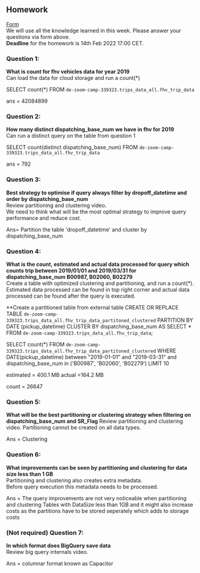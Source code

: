 <!-- yellow

CREATE OR REPLACE EXTERNAL TABLE `de-zoom-camp-339323.trips_data_all.yellow_trip_data`
OPTIONS(
    format = 'parquet',
    uris=[
        'gs://dtc_data_lake_de-zoom-camp-339323/raw/yellow_tripdata/2019/*',
        'gs://dtc_data_lake_de-zoom-camp-339323/raw/yellow_tripdata/2020/*',
        'gs://dtc_data_lake_de-zoom-camp-339323/raw/yellow_tripdata/2021/*'
    ]
)
 -->

 <!-- 
 green 

 CREATE OR REPLACE EXTERNAL TABLE `de-zoom-camp-339323.trips_data_all.green_trip_data`
OPTIONS(
    format = 'parquet',
    uris=[
        'gs://dtc_data_lake_de-zoom-camp-339323/raw/green_tripdata/2019/*',
        'gs://dtc_data_lake_de-zoom-camp-339323/raw/green_tripdata/2020/*',
        'gs://dtc_data_lake_de-zoom-camp-339323/raw/green_tripdata/2021/*'
    ]
)
  -->


<!-- 
fhv

CREATE OR REPLACE EXTERNAL TABLE `de-zoom-camp-339323.trips_data_all.fhv_trip_data`
OPTIONS(
    format = 'parquet',
    uris=[
        'gs://dtc_data_lake_de-zoom-camp-339323/raw/fhv_tripdata/2019/*'
    ]
)
 -->

 <!-- 
 zones

 CREATE OR REPLACE EXTERNAL TABLE `de-zoom-camp-339323.trips_data_all.taxi_zone_lookup`
OPTIONS(
    format = 'parquet',
    uris=[
        'gs://dtc_data_lake_de-zoom-camp-339323/raw/taxi_zone/taxi_zone_lookup.parquet'
    ]
)
  -->

## Homework
[Form](https://forms.gle/ytzVYUh2RptgkvF79)  
We will use all the knowledge learned in this week. Please answer your questions via form above.  
**Deadline** for the homework is 14th Feb 2022 17:00 CET.

### Question 1: 
**What is count for fhv vehicles data for year 2019**  
Can load the data for cloud storage and run a count(*)

SELECT count(*)
FROM `de-zoom-camp-339323.trips_data_all.fhv_trip_data` 

ans = 42084899

### Question 2: 
**How many distinct dispatching_base_num we have in fhv for 2019**  
Can run a distinct query on the table from question 1

SELECT count(distinct dispatching_base_num)
FROM `de-zoom-camp-339323.trips_data_all.fhv_trip_data` 

ans = 792


### Question 3: 
**Best strategy to optimise if query always filter by dropoff_datetime and order by dispatching_base_num**  
Review partitioning and clustering video.   
We need to think what will be the most optimal strategy to improve query 
performance and reduce cost.

Ans= Partition the table 'dropoff_datetime' and cluster by dispatching_base_num

### Question 4: 
**What is the count, estimated and actual data processed for query which counts trip between 2019/01/01 and 2019/03/31 for dispatching_base_num B00987, B02060, B02279**  
Create a table with optimized clustering and partitioning, and run a 
count(*). Estimated data processed can be found in top right corner and
actual data processed can be found after the query is executed.

**Create a partitioned table from external table
CREATE OR REPLACE TABLE `de-zoom-camp-339323.trips_data_all.fhv_trip_data_partitoned_clustered`
PARTITION BY DATE (pickup_datetime)
  CLUSTER  BY dispatching_base_num AS
SELECT * FROM `de-zoom-camp-339323.trips_data_all.fhv_trip_data`;

SELECT count(*) 
FROM `de-zoom-camp-339323.trips_data_all.fhv_trip_data_partitoned_clustered` 
WHERE DATE(pickup_datetime) between "2019-01-01" and "2019-03-31"
and dispatching_base_num in ('B00987', 'B02060', 'B02279')
LIMIT 10

 estimated = 400.1 MB
 actual    =164.2 MB

 count = 26647

### Question 5: 
**What will be the best partitioning or clustering strategy when filtering on dispatching_base_num and SR_Flag** 
Review partitioning and clustering video. 
Partitioning cannot be created on all data types.

Ans = Clustering

### Question 6: 
**What improvements can be seen by partitioning and clustering for data size less than 1 GB**  
Partitioning and clustering also creates extra metadata.  
Before query execution this metadata needs to be processed.

Ans = The query improvements are not very noticeable when partitioning and clustering Tables with DataSize less than 1GB
and it might also increase costs as the partitions have to be stored seperately which adds to storage costs

### (Not required) Question 7: 
**In which format does BigQuery save data**  
Review big query internals video.

Ans = columnar format known as Capacitor